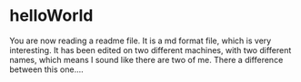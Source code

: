 # helloWorld
You are now reading a readme file. It is a md format file, which is very interesting. It has been edited on two different machines, with two different names, which means I sound like there are two of me. There a difference between this one....
